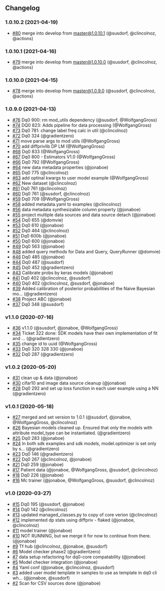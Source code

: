 ## Changelog

### 1.0.10.2 (2021-04-19)
- [#80](https://github.com/gradientzero/dq0-sdk/pull/80) merge into develop from master@1.0.10.1 (@susdorf, @clincolnoz, @actions)

### 1.0.10.1 (2021-04-16)
- [#79](https://github.com/gradientzero/dq0-sdk/pull/79) merge into develop from master@1.0.10.0 (@susdorf, @clincolnoz, @actions)

### 1.0.10.0 (2021-04-15)
- [#78](https://github.com/gradientzero/dq0-sdk/pull/78) merge into develop from master@1.0.9.0 (@susdorf, @clincolnoz, @actions)

### 1.0.9.0 (2021-04-13)
- [#76](https://github.com/gradientzero/dq0-sdk/pull/76) Dq0 900: rm mod_utils dependency (@susdorf, @WolfgangGross)
- [#74](https://github.com/gradientzero/dq0-sdk/pull/74) DQ0 823: Adds pipeline for data processing (@WolfgangGross)
- [#73](https://github.com/gradientzero/dq0-sdk/pull/73) Dq0 781: change label freq calc in util (@clincolnoz)
- [#72](https://github.com/gradientzero/dq0-sdk/pull/72) Dq0 324 (@gradientzero)
- [#71](https://github.com/gradientzero/dq0-sdk/pull/71) move parse args to mod utils (@WolfgangGross)
- [#70](https://github.com/gradientzero/dq0-sdk/pull/70) add diffprivlib DP LM (@WolfgangGross)
- [#68](https://github.com/gradientzero/dq0-sdk/pull/68) Dq0 833 (@WolfgangGross)
- [#67](https://github.com/gradientzero/dq0-sdk/pull/67) Dq0 800 - Estimators V1.0 (@WolfgangGross)
- [#66](https://github.com/gradientzero/dq0-sdk/pull/66) Dq0 792 (@WolfgangGross)
- [#64](https://github.com/gradientzero/dq0-sdk/pull/64) new data metadata properties (@jonaboe)
- [#65](https://github.com/gradientzero/dq0-sdk/pull/65) Dq0 775 (@clincolnoz)
- [#63](https://github.com/gradientzero/dq0-sdk/pull/63) add optinal kwargs to user model example (@WolfgangGross)
- [#62](https://github.com/gradientzero/dq0-sdk/pull/62) New dataset (@clincolnoz)
- [#61](https://github.com/gradientzero/dq0-sdk/pull/61) Dq0 761 (@clincolnoz)
- [#60](https://github.com/gradientzero/dq0-sdk/pull/60) Dq0 761 (@susdorf, @clincolnoz)
- [#59](https://github.com/gradientzero/dq0-sdk/pull/59) Dq0 709 (@WolfgangGross)
- [#58](https://github.com/gradientzero/dq0-sdk/pull/58) added metadata.yaml to examples (@clincolnoz)
- [#56](https://github.com/gradientzero/dq0-sdk/pull/56) data metadata synthesizable column property (@jonaboe)
- [#55](https://github.com/gradientzero/dq0-sdk/pull/55) project multiple data sources and data source detach (@jonaboe)
- [#54](https://github.com/gradientzero/dq0-sdk/pull/54) Dq0 655 (@domvie)
- [#53](https://github.com/gradientzero/dq0-sdk/pull/53) Dq0 610 (@jonaboe)
- [#52](https://github.com/gradientzero/dq0-sdk/pull/52) Dq0 464 (@clincolnoz)
- [#51](https://github.com/gradientzero/dq0-sdk/pull/51) Dq0 600b (@jonaboe)
- [#50](https://github.com/gradientzero/dq0-sdk/pull/50) Dq0 600 (@jonaboe)
- [#49](https://github.com/gradientzero/dq0-sdk/pull/49) Dq0 563 (@jonaboe)
- [#48](https://github.com/gradientzero/dq0-sdk/pull/48) added query methods for Data and Query, QueryRunner (@domvie)
- [#46](https://github.com/gradientzero/dq0-sdk/pull/46) Dq0 485 (@jonaboe)
- [#44](https://github.com/gradientzero/dq0-sdk/pull/44) Dq0 487 (@susdorf)
- [#45](https://github.com/gradientzero/dq0-sdk/pull/45) Dq0 452 (@gradientzero)
- [#43](https://github.com/gradientzero/dq0-sdk/pull/43) Calibrate probs by keras models (@jonaboe)
- [#41](https://github.com/gradientzero/dq0-sdk/pull/41) Dq0 402 (@clincolnoz, @susdorf)
- [#40](https://github.com/gradientzero/dq0-sdk/pull/40) Dq0 402 (@clincolnoz, @susdorf, @jonaboe)
- [#39](https://github.com/gradientzero/dq0-sdk/pull/39) Added calibration of posterior probabilities of the Naive Bayesian mo… (@gradientzero)
- [#38](https://github.com/gradientzero/dq0-sdk/pull/38) Project ABC (@jonaboe)
- [#37](https://github.com/gradientzero/dq0-sdk/pull/37) Dq0 348 (@susdorf)

### v1.1.0 (2020-07-16)
- [#36](https://github.com/gradientzero/dq0-sdk/pull/36) v1.1.0 (@susdorf, @jonaboe, @WolfgangGross)
- [#34](https://github.com/gradientzero/dq0-sdk/pull/34) Ticket 322 done: SDK models have their own implementation of fit and … (@gradientzero)
- [#35](https://github.com/gradientzero/dq0-sdk/pull/35) change id to uuid (@WolfgangGross)
- [#33](https://github.com/gradientzero/dq0-sdk/pull/33) Dq0 320 328 330 (@jonaboe)
- [#32](https://github.com/gradientzero/dq0-sdk/pull/32) Dq0 287 (@gradientzero)

### v1.0.2 (2020-05-20)
- [#31](https://github.com/gradientzero/dq0-sdk/pull/31) clean up & data (@jonaboe)
- [#30](https://github.com/gradientzero/dq0-sdk/pull/30) cifar10 and image data source cleanup (@jonaboe)
- [#28](https://github.com/gradientzero/dq0-sdk/pull/28) Dq0 292 and set up loss function in each user example using a NN (@gradientzero)

### v1.0.1 (2020-05-18)
- [#27](https://github.com/gradientzero/dq0-sdk/pull/27) merged and set version to 1.0.1 (@susdorf, @jonaboe, @WolfgangGross, @clincolnoz)
- [#26](https://github.com/gradientzero/dq0-sdk/pull/26) Bayesian models cleaned up. Ensured that only the models with attribute model_type can be instantiated. (@gradientzero)
- [#25](https://github.com/gradientzero/dq0-sdk/pull/25) Dq0 283 (@jonaboe)
- [#24](https://github.com/gradientzero/dq0-sdk/pull/24) In both sdk examples and sdk models, model.optimizer is set only by s… (@gradientzero)
- [#23](https://github.com/gradientzero/dq0-sdk/pull/23) Dq0 146 (@gradientzero)
- [#22](https://github.com/gradientzero/dq0-sdk/pull/22) Dq0 267 (@clincolnoz, @jonaboe)
- [#21](https://github.com/gradientzero/dq0-sdk/pull/21) Dq0 259 (@jonaboe)
- [#17](https://github.com/gradientzero/dq0-sdk/pull/17) Patient data (@jonaboe, @WolfgangGross, @susdorf, @clincolnoz)
- [#18](https://github.com/gradientzero/dq0-sdk/pull/18) Dq0 226 (@jonaboe)
- [#16](https://github.com/gradientzero/dq0-sdk/pull/16) Mc trainer (@jonaboe, @WolfgangGross, @susdorf, @clincolnoz)

### v1.0 (2020-03-27)
- [#15](https://github.com/gradientzero/dq0-sdk/pull/15) Dq0 195 (@susdorf, @jonaboe)
- [#14](https://github.com/gradientzero/dq0-sdk/pull/14) Dq0 142 (@clincolnoz)
- [#13](https://github.com/gradientzero/dq0-sdk/pull/13) updated managed_classes.py to copy of core verion (@clincolnoz)
- [#12](https://github.com/gradientzero/dq0-sdk/pull/12) implemented dp stats using diffpriv - flaked (@jonaboe, @clincolnoz)
- [#11](https://github.com/gradientzero/dq0-sdk/pull/11) model trainer (@jonaboe)
- [#10](https://github.com/gradientzero/dq0-sdk/pull/10) NOT RUNNING, but we merge it for now to continue from there. (@jonaboe)
- [#9](https://github.com/gradientzero/dq0-sdk/pull/9) Tf hub (@clincolnoz, @jonaboe, @susdorf)
- [#6](https://github.com/gradientzero/dq0-sdk/pull/6) Model checker phase2 (@gradientzero)
- [#7](https://github.com/gradientzero/dq0-sdk/pull/7) data setup refactoring for dq0-core compatability (@jonaboe)
- [#5](https://github.com/gradientzero/dq0-sdk/pull/5) Model checker integration (@jonaboe)
- [#4](https://github.com/gradientzero/dq0-sdk/pull/4) Yaml conf (@jonaboe, @clincolnoz, @susdorf)
- [#3](https://github.com/gradientzero/dq0-sdk/pull/3) added user model template in samples to use as template in dq0 cli wh… (@jonaboe, @susdorf)
- [#2](https://github.com/gradientzero/dq0-sdk/pull/2) Scan for CSV sources done (@jonaboe)